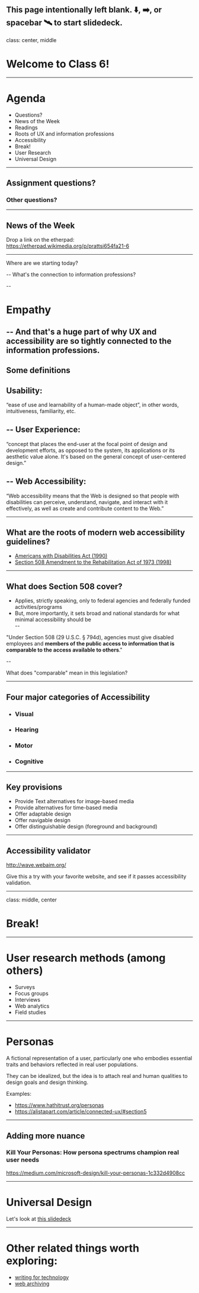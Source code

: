 This page intentionally left blank. ⬇️, ➡️, or spacebar 🛰 to start slidedeck.
---
class: center, middle

# Welcome to Class 6!

---

# Agenda

- Questions?
- News of the Week
- Readings
- Roots of UX and information professions
- Accessibility
- Break!
- User Research
- Universal Design


---

## Assignment questions?

### Other questions?

---

## News of the Week

Drop a link on the etherpad:
<https://etherpad.wikimedia.org/p/prattsi654fa21-6>

---

Where are we starting today?  

--
What's the connection to information professions? 

--

# Empathy

--
And that's a huge part of why UX and accessibility are so tightly connected to the information professions. 
---
## Some definitions 

**Usability:** 
--
“ease of use and learnability of a human-made object”, in other words, intuitiveness, familiarity, etc.  
  
--
**User Experience:** 
--
“concept that places the end-user at the focal point of design and development efforts, as opposed to the system, its applications or its aesthetic value alone. It's based on the general concept of user-centered design.”  

--
**Web Accessibility:** 
--
“Web accessibility means that the Web is designed so that people with disabilities can perceive, understand, navigate, and interact with it effectively, as well as create and contribute content to the Web.”

---

## What are the roots of modern web accessibility guidelines? 

- [Americans with Disabilities Act (1990)](https://en.wikipedia.org/wiki/Americans_with_Disabilities_Act_of_1990)
- [Section 508 Amendment to the Rehabilitation Act of 1973 (1998)](https://en.wikipedia.org/wiki/Section_508_Amendment_to_the_Rehabilitation_Act_of_1973)


---

## What does Section 508 cover?

- Applies, strictly speaking, only to federal agencies and federally funded activities/programs
- But, more importantly, it sets broad and national standards for what minimal accessibility should be  
--
  

"Under Section 508 (29 U.S.C. § 794d), agencies must give disabled employees and **members of the public access to information that is comparable to the access available to others**."  

--
  
What does "comparable" mean in this legislation?  

---

## Four major categories of Accessibility
- ### Visual
- ### Hearing
- ### Motor 
- ### Cognitive


---

## Key provisions
- Provide Text alternatives for image-based media
- Provide alternatives for time-based media
- Offer adaptable design
- Offer navigable design
- Offer distinguishable design (foreground and background)

---

## Accessibility validator

<http://wave.webaim.org/>


Give this a try with your favorite website, and see if it passes accessibility validation. 


---
class: middle, center

# Break!

---
# User research methods (among others)

- Surveys
- Focus groups 
- Interviews
- Web analytics
- Field studies


---
# Personas

A fictional representation of a user, particularly one who embodies essential traits and behaviors reflected in real user populations.  

They can be idealized, but the idea is to attach real and human qualities to design goals and design thinking.

Examples: 
- <https://www.hathitrust.org/personas>
- <https://alistapart.com/article/connected-ux/#section5>

---

## Adding more nuance

### Kill Your Personas: How persona spectrums champion real user needs

<https://medium.com/microsoft-design/kill-your-personas-1c332d4908cc>

---
# Universal Design

Let's look at [this slidedeck](https://training.ashleyblewer.com/presentations/universal-design.html#1)

---
# Other related things worth exploring:

- [writing for technology](https://training.ashleyblewer.com/presentations/technical-writing.html#1) 
- [web archiving](https://training.ashleyblewer.com/presentations/web-archiving.html#1)
